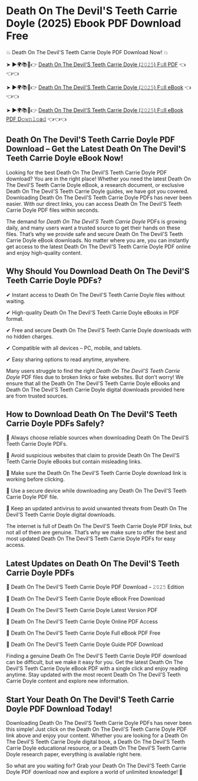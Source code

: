 # Death On The Devil'S Teeth Carrie Doyle (2025) Ebook PDF Download Free

💥 Death On The Devil'S Teeth Carrie Doyle PDF Download Now! 💥

➤ ►🌍📚📱👉 [Death On The Devil'S Teeth Carrie Doyle (𝟸𝟶𝟸𝟻) F𝚞ll PDF](https://getpdf.xyz/death-on-the-devils-teeth-carrie-doyle) 👈👈👈


➤ ►🌍📚📱👉 [Death On The Devil'S Teeth Carrie Doyle (𝟸𝟶𝟸𝟻) F𝚞ll eBook](https://getpdf.xyz/death-on-the-devils-teeth-carrie-doyle) 👈👈👈


➤ ►🌍📚📱👉 [Death On The Devil'S Teeth Carrie Doyle (𝟸𝟶𝟸𝟻) F𝚞ll eBook PDF D𝚘𝚠𝚗𝚕𝚘a𝚍](https://getpdf.xyz/death-on-the-devils-teeth-carrie-doyle) 👈👈👈


## Death On The Devil'S Teeth Carrie Doyle PDF Download – Get the Latest Death On The Devil'S Teeth Carrie Doyle eBook Now!

Looking for the best Death On The Devil'S Teeth Carrie Doyle PDF download? You are in the right place! Whether you need the latest Death On The Devil'S Teeth Carrie Doyle eBook, a research document, or exclusive Death On The Devil'S Teeth Carrie Doyle guides, we have got you covered. Downloading Death On The Devil'S Teeth Carrie Doyle PDFs has never been easier. With our direct links, you can access Death On The Devil'S Teeth Carrie Doyle PDF files within seconds.

The demand for *Death On The Devil'S Teeth Carrie Doyle* PDFs is growing daily, and many users want a trusted source to get their hands on these files. That’s why we provide safe and secure Death On The Devil'S Teeth Carrie Doyle eBook downloads. No matter where you are, you can instantly get access to the latest Death On The Devil'S Teeth Carrie Doyle PDF online and enjoy high-quality content.

## Why Should You Download Death On The Devil'S Teeth Carrie Doyle PDFs?

✔ Instant access to Death On The Devil'S Teeth Carrie Doyle files without waiting.

✔ High-quality Death On The Devil'S Teeth Carrie Doyle eBooks in PDF format.

✔ Free and secure Death On The Devil'S Teeth Carrie Doyle downloads with no hidden charges.

✔ Compatible with all devices – PC, mobile, and tablets.

✔ Easy sharing options to read anytime, anywhere.

Many users struggle to find the right *Death On The Devil'S Teeth Carrie Doyle* PDF files due to broken links or fake websites. But don’t worry! We ensure that all the Death On The Devil'S Teeth Carrie Doyle eBooks and Death On The Devil'S Teeth Carrie Doyle digital downloads provided here are from trusted sources.

## How to Download Death On The Devil'S Teeth Carrie Doyle PDFs Safely?

📌 Always choose reliable sources when downloading Death On The Devil'S Teeth Carrie Doyle PDFs.

📌 Avoid suspicious websites that claim to provide Death On The Devil'S Teeth Carrie Doyle eBooks but contain misleading links.

📌 Make sure the Death On The Devil'S Teeth Carrie Doyle download link is working before clicking.

📌 Use a secure device while downloading any Death On The Devil'S Teeth Carrie Doyle PDF file.

📌 Keep an updated antivirus to avoid unwanted threats from Death On The Devil'S Teeth Carrie Doyle digital downloads.

The internet is full of Death On The Devil'S Teeth Carrie Doyle PDF links, but not all of them are genuine. That’s why we make sure to offer the best and most updated Death On The Devil'S Teeth Carrie Doyle PDFs for easy access.

## Latest Updates on Death On The Devil'S Teeth Carrie Doyle PDFs

🔹 Death On The Devil'S Teeth Carrie Doyle PDF Download – 𝟸𝟶𝟸𝟻 Edition

🔹 Death On The Devil'S Teeth Carrie Doyle eBook Free Download

🔹 Death On The Devil'S Teeth Carrie Doyle Latest Version PDF

🔹 Death On The Devil'S Teeth Carrie Doyle Online PDF Access

🔹 Death On The Devil'S Teeth Carrie Doyle Full eBook PDF Free

🔹 Death On The Devil'S Teeth Carrie Doyle Guide PDF Download

Finding a genuine Death On The Devil'S Teeth Carrie Doyle PDF download can be difficult, but we make it easy for you. Get the latest Death On The Devil'S Teeth Carrie Doyle eBook PDF with a single click and enjoy reading anytime. Stay updated with the most recent Death On The Devil'S Teeth Carrie Doyle content and explore new information.

## Start Your Death On The Devil'S Teeth Carrie Doyle PDF Download Today!

Downloading Death On The Devil'S Teeth Carrie Doyle PDFs has never been this simple! Just click on the Death On The Devil'S Teeth Carrie Doyle PDF link above and enjoy your content. Whether you are looking for a Death On The Devil'S Teeth Carrie Doyle digital book, a Death On The Devil'S Teeth Carrie Doyle educational resource, or a Death On The Devil'S Teeth Carrie Doyle research paper, everything is available right here.

So what are you waiting for? Grab your Death On The Devil'S Teeth Carrie Doyle PDF download now and explore a world of unlimited knowledge! 🚀